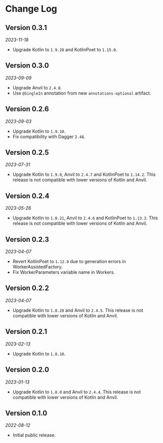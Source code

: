 Change Log
==========

## Version 0.3.1

_2023-11-18_

* Upgrade Kotlin to `1.9.20` and KotlinPoet to `1.15.0`.

## Version 0.3.0

_2023-09-09_

* Upgrade Anvil to `2.4.8`.
* Use `@SingleIn` annotation from new `annotations-optional` artifact.

## Version 0.2.6

_2023-09-03_

* Upgrade Kotlin to `1.9.10`.
* Fix compatibility with Dagger `2.48`.

## Version 0.2.5

_2023-07-31_

* Upgrade Kotlin to `1.9.0`, Anvil to `2.4.7` and KotlinPoet to `1.14.2`. This release is not
  compatible with lower versions of Kotlin and Anvil.

## Version 0.2.4

_2023-05-26_

* Upgrade Kotlin to `1.8.21`, Anvil to `2.4.6` and KotlinPoet to `1.13.2`. This release is not
  compatible with lower versions of Kotlin and Anvil.

## Version 0.2.3

_2023-04-07_

* Revert KotlinPoet to `1.12.0` due to generation errors in WorkerAssistedFactory.
* Fix WorkerParameters variable name in Workers.

## Version 0.2.2

_2023-04-07_

* Upgrade Kotlin to `1.8.20` and Anvil to `2.4.5`. This release is not compatible with lower
  versions of Kotlin and Anvil.

## Version 0.2.1

_2023-02-13_

* Upgrade Kotlin to `1.8.10`.

## Version 0.2.0

_2023-01-13_

* Upgrade Kotlin to `1.8.0` and Anvil to `2.4.4`. This release is not compatible with lower
  versions of Kotlin and Anvil.

## Version 0.1.0

_2022-08-12_

* Initial public release.
